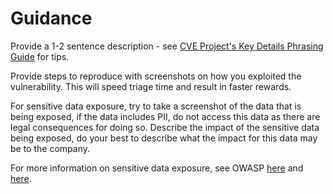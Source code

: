 # Guidance

Provide a 1-2 sentence description - see [CVE Project's Key Details Phrasing Guide](http://cveproject.github.io/docs/content/key-details-phrasing.pdf) for tips.

Provide steps to reproduce with screenshots on how you exploited the vulnerability. This will speed triage time and result in faster rewards.

For sensitive data exposure, try to take a screenshot of the data that is being exposed, if the data includes PII, do not access this data as there are legal consequences for doing so. Describe the impact of the sensitive data being exposed, do your best to describe what the impact for this data may be to the company.

For more information on sensitive data exposure, see OWASP [here](https://owasp.org/Top10/A02_2021-Cryptographic_Failures/) and [here](https://owasp.org/www-project-top-ten/2017/A3_2017-Sensitive_Data_Exposure).
